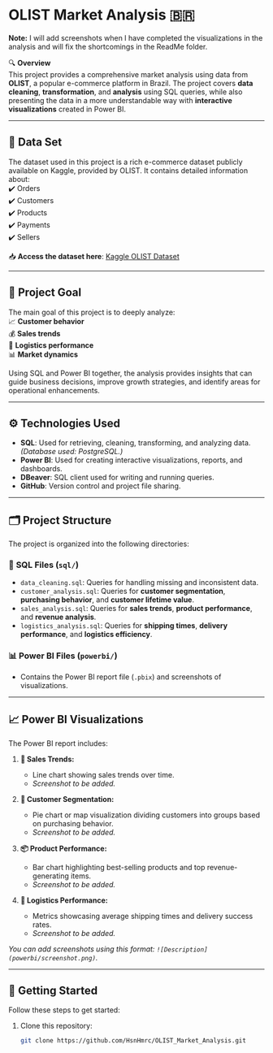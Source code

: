 # OLIST Market Analysis 🇧🇷

**Note:** I will add screenshots when I have completed the visualizations in the analysis and will fix the shortcomings in the ReadMe folder.

🔍 **Overview**  
This project provides a comprehensive market analysis using data from **OLIST**, a popular e-commerce platform in Brazil. The project covers **data cleaning**, **transformation**, and **analysis** using SQL queries, while also presenting the data in a more understandable way with **interactive visualizations** created in Power BI.  

---

## 📂 **Data Set**

The dataset used in this project is a rich e-commerce dataset publicly available on Kaggle, provided by OLIST. It contains detailed information about:  
✔️ Orders  
✔️ Customers  
✔️ Products  
✔️ Payments  
✔️ Sellers  

📥 **Access the dataset here**: [Kaggle OLIST Dataset](https://www.kaggle.com/datasets/olistbr/brazilian-ecommerce-olist-dataset)  

---

## 🎯 **Project Goal**

The main goal of this project is to deeply analyze:  
📈 **Customer behavior**  
💰 **Sales trends**  
🚚 **Logistics performance**  
📊 **Market dynamics**  

Using SQL and Power BI together, the analysis provides insights that can guide business decisions, improve growth strategies, and identify areas for operational enhancements.

---

## ⚙️ **Technologies Used**

* **SQL**: Used for retrieving, cleaning, transforming, and analyzing data. *(Database used: PostgreSQL.)*  
* **Power BI**: Used for creating interactive visualizations, reports, and dashboards.  
* **DBeaver**: SQL client used for writing and running queries.  
* **GitHub**: Version control and project file sharing.

---

## 🗂️ **Project Structure**

The project is organized into the following directories:  

### 📜 **SQL Files (`sql/`)**
* `data_cleaning.sql`: Queries for handling missing and inconsistent data.  
* `customer_analysis.sql`: Queries for **customer segmentation**, **purchasing behavior**, and **customer lifetime value**.  
* `sales_analysis.sql`: Queries for **sales trends**, **product performance**, and **revenue analysis**.  
* `logistics_analysis.sql`: Queries for **shipping times**, **delivery performance**, and **logistics efficiency**.

### 📊 **Power BI Files (`powerbi/`)**
* Contains the Power BI report file (`.pbix`) and screenshots of visualizations.

---

## 📈 **Power BI Visualizations**

The Power BI report includes:  

1. **📅 Sales Trends:**  
   * Line chart showing sales trends over time.  
   * _Screenshot to be added._  

2. **👥 Customer Segmentation:**  
   * Pie chart or map visualization dividing customers into groups based on purchasing behavior.  
   * _Screenshot to be added._  

3. **📦 Product Performance:**  
   * Bar chart highlighting best-selling products and top revenue-generating items.  
   * _Screenshot to be added._  

4. **🚛 Logistics Performance:**  
   * Metrics showcasing average shipping times and delivery success rates.  
   * _Screenshot to be added._  

_You can add screenshots using this format: `![Description](powerbi/screenshot.png)`._  

---

## 🚀 **Getting Started**

Follow these steps to get started:  
1. Clone this repository:  
   ```bash
   git clone https://github.com/HsnHmrc/OLIST_Market_Analysis.git
